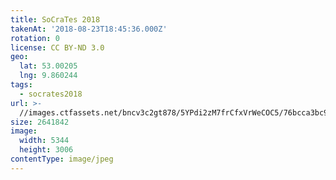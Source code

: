 ```yaml
---
title: SoCraTes 2018
takenAt: '2018-08-23T18:45:36.000Z'
rotation: 0
license: CC BY-ND 3.0
geo:
  lat: 53.00205
  lng: 9.860244
tags:
  - socrates2018
url: >-
  //images.ctfassets.net/bncv3c2gt878/5YPdi2zM7frCfxVrWeCOC5/76bcca3bc99d7bda81748cf146a8ab2e/socrates-2018_42595121140_o
size: 2641842
image:
  width: 5344
  height: 3006
contentType: image/jpeg
---
```


